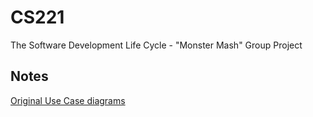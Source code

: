 CS221
=====

 The Software Development Life Cycle - "Monster Mash" Group Project

Notes
-----

[Original Use Case diagrams](https://cacoo.com/diagrams/GpLn45XvdCp2sUpX)
